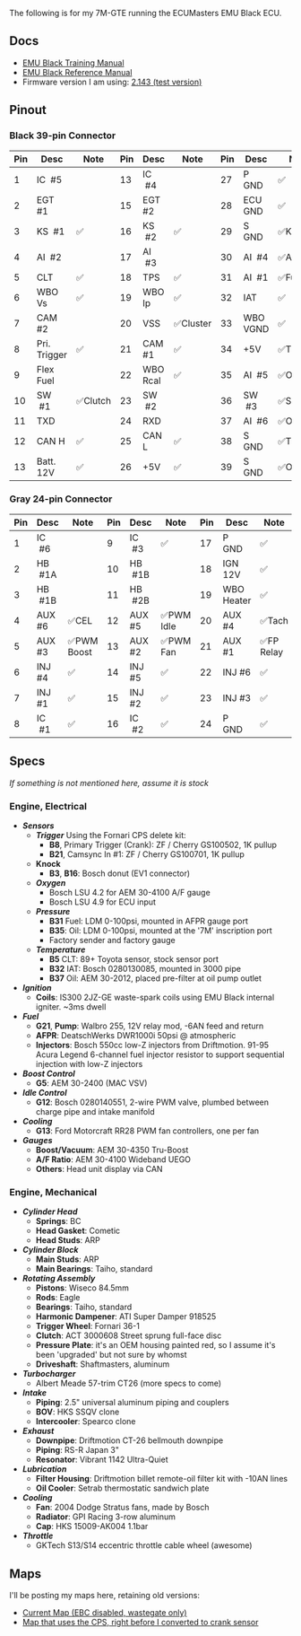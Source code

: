 The following is for my 7M-GTE running the ECUMasters EMU Black ECU.

## Docs
- [EMU Black Training Manual](https://drive.google.com/file/d/1-_NAlyTh8-dYGTJImPhoPie9wzJ2CXCW/view)
- [EMU Black Reference Manual](https://drive.google.com/file/d/1EdAFo1TTJCEsH4Wx4Oo1ipDlBnCn-KV1/view?usp=sharing)
- Firmware version I am using: [2.143 (test version)](https://www.ecumaster.com/files/EMU_BLACK/EMUBlackSetup_2_143.exe)

## Pinout

### Black 39-pin Connector

|Pin    |Desc         |Note    |Pin    |Desc         |Note    |Pin    |Desc         |Note    |
|---    |---------    |----    |---    |---------    |----    |---    |---------    |----    |
|  1    |IC &nbsp;#5  |        | 13    |IC &nbsp;#4  |        | 27    |P &nbsp; GND |✅      |
|  2    |EGT #1       |        | 15    |EGT #2       |        | 28    |ECU GND      |✅      |
|  3    |KS &nbsp;#1  |✅      | 16    |KS &nbsp;#2  |✅      | 29    |S &nbsp; GND |✅KS 1&2|
|  4    |AI &nbsp;#2  |        | 17    |AI &nbsp;#3  |        | 30    |AI &nbsp;#4  |✅A/C SW|
|  5    |CLT          |✅      | 18    |TPS          |✅      | 31    |AI &nbsp;#1  |✅Fuel P|
|  6    |WBO Vs       |✅      | 19    |WBO Ip       |✅      | 32    |IAT          |✅      |
|  7    |CAM #2       |        | 20    |VSS         |✅Cluster| 33    |WBO VGND     |✅      |
|  8    |Pri. Trigger |✅      | 21    |CAM #1       |✅      | 34    |+5V          |✅TPS   |
|  9    |Flex Fuel    |        | 22    |WBO Rcal     |✅      | 35    |AI &nbsp;#5  |✅Oil P |
| 10    |SW &nbsp;#1  |✅Clutch| 23    |SW &nbsp;#2  |        | 36    |SW &nbsp;#3  |✅Sport |
| 11    |TXD          |        | 24    |RXD          |        | 37    |AI &nbsp;#6  |✅Oil T |
| 12    |CAN H        |✅      | 25    |CAN L        |✅      | 38    |S &nbsp; GND |✅Triggers|
| 13    |Batt. 12V    |✅      | 26    |+5V          |✅      | 39    |S &nbsp; GND |✅Others|

### Gray 24-pin Connector
|Pin    |Desc         |Note    |Pin    |Desc         |Note    |Pin    |Desc         |Note    |
|---    |---------    |----    |---    |---------    |----    |---    |---------    |----    |
|  1    |IC &nbsp;#6  |        |  9    |IC &nbsp;#3  |✅      | 17    |P &nbsp; GND |✅      |
|  2    |HB &nbsp;#1A |        | 10    |HB &nbsp;#1B |        | 18    |IGN 12V      |✅      |
|  3    |HB &nbsp;#1B |        | 11    |HB &nbsp;#2B |        | 19    |WBO Heater   |✅      |
|  4    |AUX #6       |✅CEL   | 12    |AUX #5     |✅PWM Idle| 20    |AUX #4       |✅Tach  |
|  5    |AUX #3    |✅PWM Boost| 13    |AUX #2      |✅PWM Fan| 21    |AUX #1       |✅FP Relay|
|  6    |INJ #4       |✅      | 14    |INJ #5       |✅      | 22    |INJ #6       |✅      |
|  7    |INJ #1       |✅      | 15    |INJ #2       |✅      | 23    |INJ #3       |✅      |
|  8    |IC &nbsp;#1  |✅      | 16    |IC &nbsp;#2  |✅      | 24    |P &nbsp; GND |✅      |

## Specs
*If something is not mentioned here, assume it is stock*
### Engine, Electrical
- ***Sensors*** 
	- ***Trigger***
		Using the Fornari CPS delete kit:
		- **B8**, Primary Trigger (Crank): ZF / Cherry GS100502, 1K pullup
		- **B21**, Camsync In #1: ZF / Cherry GS100701, 1K pullup
	- **Knock**
		- **B3**, **B16**: Bosch donut (EV1 connector)
	- ***Oxygen***
		- Bosch LSU 4.2 for AEM 30-4100 A/F gauge
		- Bosch LSU 4.9 for ECU input
	- ***Pressure***
		- **B31** Fuel: LDM 0-100psi, mounted in AFPR gauge port
		- **B35**: Oil: LDM 0-100psi, mounted at the '7M' inscription port
		- Factory sender and factory gauge
	- ***Temperature***
		- **B5** CLT: 89+ Toyota sensor, stock sensor port
		- **B32** IAT: Bosch 0280130085, mounted in 3000 pipe
		- **B37** Oil: AEM 30-2012, placed pre-filter at oil pump outlet
- ***Ignition***
	- **Coils**: IS300 2JZ-GE waste-spark coils using EMU Black internal igniter. ~3ms dwell
- ***Fuel***
	- **G21**, **Pump**: Walbro 255, 12V relay mod, -6AN feed and return
	- **AFPR**: DeatschWerks DWR1000i 50psi @ atmospheric
	- **Injectors**: Bosch 550cc low-Z injectors from Driftmotion. 91-95 Acura Legend 6-channel fuel injector resistor to support sequential injection with low-Z injectors
- ***Boost Control***
	- **G5**: AEM 30-2400 (MAC VSV)
- ***Idle Control***
	- **G12**: Bosch 0280140551, 2-wire PWM valve, plumbed between charge pipe and intake manifold
- ***Cooling***
	- **G13**: Ford Motorcraft RR28 PWM fan controllers, one per fan
- ***Gauges***
	- **Boost/Vacuum**: AEM 30-4350 Tru-Boost
	- **A/F Ratio**: AEM 30-4100 Wideband UEGO
	- **Others**: Head unit display via CAN

### Engine, Mechanical
- ***Cylinder Head***
	- **Springs**: BC
	- **Head Gasket**: Cometic
	- **Head Studs**: ARP
- ***Cylinder Block***
	- **Main Studs**: ARP
	- **Main Bearings**: Taiho, standard
- ***Rotating Assembly***
	- **Pistons**: Wiseco 84.5mm
	- **Rods**: Eagle
	- **Bearings**: Taiho, standard
	- **Harmonic Dampener**: ATI Super Damper 918525
	- **Trigger Wheel**: Fornari 36-1
	- **Clutch**: ACT 3000608 Street sprung full-face disc
	- **Pressure Plate**: it's an OEM housing painted red, so I assume it's been 'upgraded' but not sure by whomst
	- **Driveshaft**: Shaftmasters, aluminum
- ***Turbocharger***
	- Albert Meade 57-trim CT26 (more specs to come)
- ***Intake***
	- **Piping**: 2.5" universal aluminum piping and couplers
	- **BOV**: HKS SSQV clone
	- **Intercooler**: Spearco clone
- ***Exhaust***
	- **Downpipe**: Driftmotion CT-26 bellmouth downpipe
	- **Piping**: RS-R Japan 3"
	- **Resonator**: Vibrant 1142 Ultra-Quiet
- ***Lubrication***
	- **Filter Housing**: Driftmotion billet remote-oil filter kit with -10AN lines
	- **Oil Cooler**: Setrab thermostatic sandwich plate
- ***Cooling***
	- **Fan**: 2004 Dodge Stratus fans, made by Bosch
	- **Radiator**: GPI Racing 3-row aluminum
	- **Cap**: HKS 15009-AK004 1.1bar
- ***Throttle***
	- GKTech S13/S14 eccentric throttle cable wheel (awesome)

## Maps
I'll be posting my maps here, retaining old versions:

- [Current Map (EBC disabled, wastegate only)](https://drive.google.com/file/d/1t1qtVtnJLF75ffeZ08zJ6GnNKFXYXd9i/view?usp=sharing)
- [Map that uses the CPS, right before I converted to crank sensor](https://drive.google.com/file/d/1FK16yyCmr4FRjlpco8270ERvDUU3UBYU/view?usp=sharing) 

